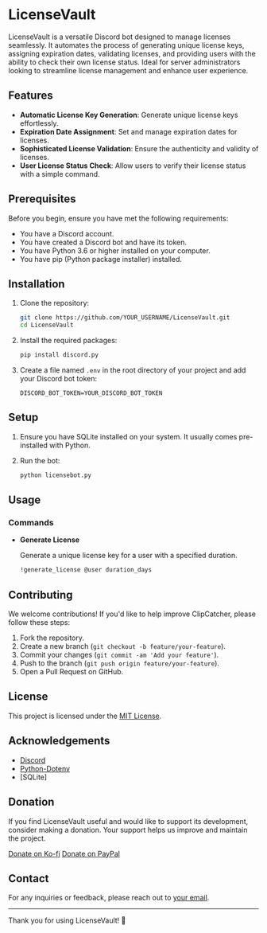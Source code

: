 # LicenseVault

LicenseVault is a versatile Discord bot designed to manage licenses seamlessly. It automates the process of generating unique license keys, assigning expiration dates, validating licenses, and providing users with the ability to check their own license status. Ideal for server administrators looking to streamline license management and enhance user experience.

## Features

- **Automatic License Key Generation**: Generate unique license keys effortlessly.
- **Expiration Date Assignment**: Set and manage expiration dates for licenses.
- **Sophisticated License Validation**: Ensure the authenticity and validity of licenses.
- **User License Status Check**: Allow users to verify their license status with a simple command.

## Prerequisites

Before you begin, ensure you have met the following requirements:

- You have a Discord account.
- You have created a Discord bot and have its token.
- You have Python 3.6 or higher installed on your computer.
- You have pip (Python package installer) installed.

## Installation

1. Clone the repository:

    ```bash
    git clone https://github.com/YOUR_USERNAME/LicenseVault.git
    cd LicenseVault
    ```

2. Install the required packages:

    ```bash
    pip install discord.py
    ```

3. Create a file named `.env` in the root directory of your project and add your Discord bot token:

    ```env
    DISCORD_BOT_TOKEN=YOUR_DISCORD_BOT_TOKEN
    ```

## Setup

1. Ensure you have SQLite installed on your system. It usually comes pre-installed with Python.

2. Run the bot:

    ```bash
    python licensebot.py
    ```

## Usage

### Commands

- **Generate License**

  Generate a unique license key for a user with a specified duration.

  ```bash
  !generate_license @user duration_days

## Contributing

We welcome contributions! If you'd like to help improve ClipCatcher, please follow these steps:

1. Fork the repository.
2. Create a new branch (`git checkout -b feature/your-feature`).
3. Commit your changes (`git commit -am 'Add your feature'`).
4. Push to the branch (`git push origin feature/your-feature`).
5. Open a Pull Request on GitHub.

## License

This project is licensed under the [MIT License](LICENSE).

## Acknowledgements

- [Discord](https://github.com/Rapptz/discord.py)
- [Python-Dotenv](https://github.com/theskumar/python-dotenv)
- [SQLite]

## Donation

If you find LicenseVault useful and would like to support its development, consider making a donation. Your support helps us improve and maintain the project.

[Donate on Ko-fi](https://ko-fi.com/wazupbutrcup)
[Donate on PayPal](https://www.paypal.com/donate/?business=6TUCF33LPY9K2&no_recurring=0&item_name=Development+and+Coding+Features&currency_code=USD)

## Contact

For any inquiries or feedback, please reach out to [your email](mailto:wazupbutrcup@gmail.com).

---

Thank you for using LicenseVault! 🎉